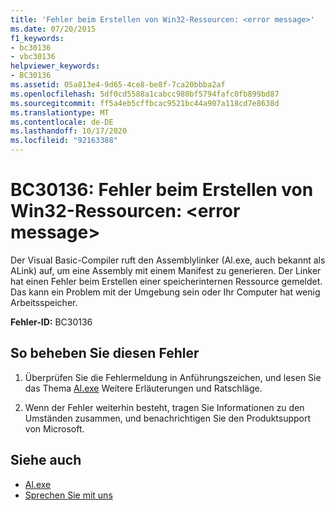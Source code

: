 ```yaml
---
title: 'Fehler beim Erstellen von Win32-Ressourcen: <error message>'
ms.date: 07/20/2015
f1_keywords:
- bc30136
- vbc30136
helpviewer_keywords:
- BC30136
ms.assetid: 05a813e4-9d65-4ce8-be8f-7ca20bbba2af
ms.openlocfilehash: 5df0cd5588a1cabcc980bf5794fafc0fb899bd87
ms.sourcegitcommit: ff5a4eb5cffbcac9521bc44a907a118cd7e8638d
ms.translationtype: MT
ms.contentlocale: de-DE
ms.lasthandoff: 10/17/2020
ms.locfileid: "92163388"
---
```

# <a name="bc30136-error-creating-win32-resources-error-message"></a>BC30136: Fehler beim Erstellen von Win32-Ressourcen: \<error message>

Der Visual Basic-Compiler ruft den Assemblylinker (Al.exe, auch bekannt als ALink) auf, um eine Assembly mit einem Manifest zu generieren. Der Linker hat einen Fehler beim Erstellen einer speicherinternen Ressource gemeldet. Das kann ein Problem mit der Umgebung sein oder Ihr Computer hat wenig Arbeitsspeicher.

 **Fehler-ID:** BC30136

## <a name="to-correct-this-error"></a>So beheben Sie diesen Fehler

1. Überprüfen Sie die Fehlermeldung in Anführungszeichen, und lesen Sie das Thema [Al.exe](../../../framework/tools/al-exe-assembly-linker.md) Weitere Erläuterungen und Ratschläge.

2. Wenn der Fehler weiterhin besteht, tragen Sie Informationen zu den Umständen zusammen, und benachrichtigen Sie den Produktsupport von Microsoft.

## <a name="see-also"></a>Siehe auch

- [Al.exe](../../../framework/tools/al-exe-assembly-linker.md)
- [Sprechen Sie mit uns](/visualstudio/ide/feedback-options)
